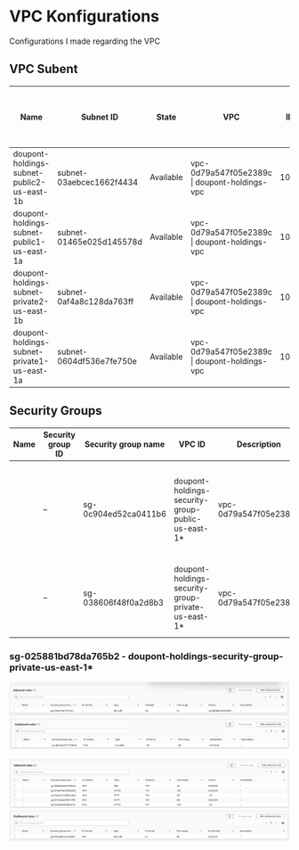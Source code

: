 # VPC Konfigurations
Configurations I made regarding the VPC

## VPC Subent

| Name                                        | Subnet ID                | State     | VPC                                           | IPv4 CIDR    | IPv6 CIDR  | Available IPv4 addresses  | Availability Zone  | Availability Zone ID  | Network border group  | Route table                                                       | Network ACL           | Default subnet  | Auto-assign public IPv4 address  | Auto-assign customer-owned IPv4 address  | Customer-owned IPv4 pool  | Auto-assign IPv6 address  | Owner ID     |
|---------------------------------------------|--------------------------|-----------|-----------------------------------------------|--------------|------------|---------------------------|--------------------|-----------------------|-----------------------|-------------------------------------------------------------------|-----------------------|-----------------|----------------------------------|------------------------------------------|---------------------------|---------------------------|--------------|
| doupont-holdings-subnet-public2-us-east-1b  | subnet-03aebcec1662f4434 | Available | vpc-0d79a547f05e2389c \| doupont-holdings-vpc | 10.0.4.0/22  | –          | 1019                      | us-east-1b         | use1-az1              | us-east-1             | rtb-0708826672546e772 \| doupont-holdings-rtb-public              | acl-0d4e78fab1c2f4d7d | No              | No                               | No                                       | -                         | No                        | 195554538225 |
| doupont-holdings-subnet-public1-us-east-1a  | subnet-01465e025d145578d | Available | vpc-0d79a547f05e2389c \| doupont-holdings-vpc | 10.0.0.0/22  | –          | 1018                      | us-east-1a         | use1-az6              | us-east-1             | rtb-0708826672546e772 \| doupont-holdings-rtb-public              | acl-0d4e78fab1c2f4d7d | No              | No                               | No                                       | -                         | No                        | 195554538225 |
| doupont-holdings-subnet-private2-us-east-1b | subnet-0af4a8c128da763ff | Available | vpc-0d79a547f05e2389c \| doupont-holdings-vpc | 10.0.36.0/22 | –          | 1019                      | us-east-1b         | use1-az1              | us-east-1             | rtb-03a44de80499dc7cc \| doupont-holdings-rtb-private2-us-east-1b | acl-0d4e78fab1c2f4d7d | No              | No                               | No                                       | -                         | No                        | 195554538225 |
| doupont-holdings-subnet-private1-us-east-1a | subnet-0604df536e7fe750e | Available | vpc-0d79a547f05e2389c \| doupont-holdings-vpc | 10.0.32.0/22 | –          | 1019                      | us-east-1a         | use1-az6              | us-east-1             | rtb-03b933873d87fa8b0 \| doupont-holdings-rtb-private1-us-east-1a | acl-0d4e78fab1c2f4d7d | No              | No                               | No                                       | -                         | No                        | 195554538225 |

## Security Groups

| Name | Security group ID | Security group name  | VPC ID                                             | Description           | Owner                                                                   | Inbound rules count | Outbound rules count |                    |
|------|-------------------|----------------------|----------------------------------------------------|-----------------------|-------------------------------------------------------------------------|---------------------|----------------------|--------------------|
|      | –                 | sg-0c904ed52ca0411b6 | doupont-holdings-security-group-public-us-east-1*  | vpc-0d79a547f05e2389c | The Security Group for services and instances in the public subent area | 195554538225        | 5 Permission entries | 1 Permission entry |
|      | –                 | sg-038606f48f0a2d8b3 | doupont-holdings-security-group-private-us-east-1* | vpc-0d79a547f05e2389c | The security group for services and instances in private subnet         | 195554538225        | 1 Permission entry   | 1 Permission entry |

### sg-025881bd78da765b2 - doupont-holdings-security-group-private-us-east-1*

![inbound-private-sg](images/sg-private-inbound.png)
![outbound-private-sg](images/sg-private-outbound.png)

![inbound-public-sg](images/sg-public-inbound.png)
![outbound-public-sg](images/sg-public-outbound.png)
